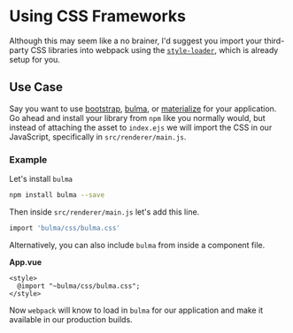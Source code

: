 # Using CSS Frameworks

Although this may seem like a no brainer, I'd suggest you import your third-party CSS libraries into webpack using the [`style-loader`](https://github.com/webpack/style-loader), which is already setup for you.

## Use Case

Say you want to use [bootstrap](http://getbootstrap.com/), [bulma](http://bulma.io/), or [materialize](http://materializecss.com/) for your application. Go ahead and install your library from `npm` like you normally would, but instead of attaching the asset to `index.ejs` we will import the CSS in our JavaScript, specifically in `src/renderer/main.js`.

### Example

Let's install `bulma`

```bash
npm install bulma --save
```

Then inside `src/renderer/main.js` let's add this line.

```bash
import 'bulma/css/bulma.css'
```

Alternatively, you can also include `bulma` from inside a component file.

**App.vue**

```markup
<style>
  @import "~bulma/css/bulma.css";
</style>
```

Now `webpack` will know to load in `bulma` for our application and make it available in our production builds.

